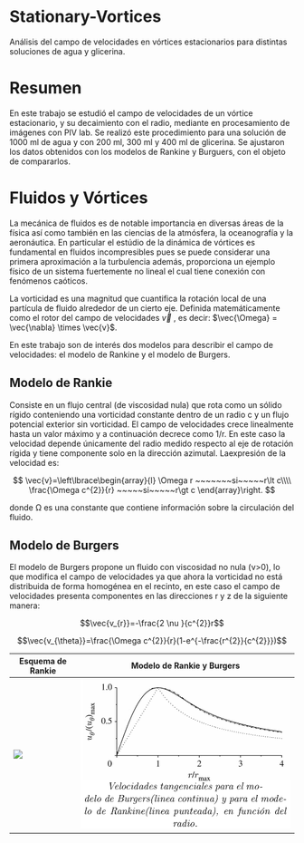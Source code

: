 # Stationary-Vortices
Análisis del campo de velocidades en  vórtices estacionarios para distintas  soluciones de agua y glicerina.

# Resumen
  En este trabajo se estudió el campo de velocidades de un vórtice estacionario, y su decaimiento con el radio, mediante en procesamiento de imágenes con PIV lab. Se realizó este procedimiento para una solución de 1000 ml de agua y con 200 ml, 300 ml y 400 ml de glicerina. Se ajustaron los datos obtenidos con los modelos de Rankine y Burguers, con el objeto de compararlos.

# Fluidos y Vórtices 
  La mecánica de fluidos es de notable importancia en diversas áreas de la física así como también en las ciencias de la atmósfera, la oceanografía y la aeronáutica. En particular el estúdio de la dinámica de vórtices es fundamental en fluidos incompresibles pues se puede considerar una primera aproximación a la turbulencia además, proporciona un ejemplo físico de un sistema fuertemente no lineal el cual tiene conexión con fenómenos caóticos.

 La vorticidad es una magnitud que cuantifica la rotación local de una partícula de fluido alrededor de un cierto eje. Definida matemáticamente como el rotor del campo de velocidades $\vec{v}$ , es decir:
 $\vec{\Omega} = \vec{\nabla} \times \vec{v}$. 
 
 En este trabajo son de interés dos modelos para describir el campo de velocidades: el modelo de Rankine y el modelo de Burgers. 

 ## Modelo de Rankie 
  Consiste en un flujo central (de viscosidad nula) que rota como un sólido rígido conteniendo una vorticidad constante dentro de un radio c y un flujo potencial exterior sin vorticidad. El campo de velocidades crece linealmente hasta un valor máximo y a continuación decrece como 1/r. En este caso la velocidad depende únicamente del radio medido respecto al eje de rotación rígida y tiene componente solo en la dirección azimutal. Laexpresión de la velocidad es:

  $$ \vec{v}=\left\lbrace\begin{array}{l} \Omega r ~~~~~~~si~~~~~r\lt c\\\\ \frac{\Omega c^{2}}{r} ~~~~~si~~~~~r\gt c \end{array}\right. $$
  
donde Ω es una constante que contiene información sobre la circulación del fluido.

 ## Modelo de Burgers
  El modelo de Burgers propone un fluido con viscosidad no nula (ν>0), lo que modifica el campo de velocidades ya que ahora la vorticidad no está distribuida de forma homogénea en el recinto, en este caso el campo de velocidades presenta componentes en las direcciones r y z de la siguiente manera:
  
$$\vec{v_{r}}=-\frac{2 \nu }{c^{2}}r$$

$$\vec{v_{\theta}}=\frac{\Omega c^{2}}{r}(1-e^{-\frac{r^{2}}{c^{2}}})$$
  
| Esquema de Rankie | Modelo de Rankie y Burgers   |
| ----------------------------------- | ----------------------------------- |
| <img src="https://github.com/hnatiuksanti/Stationary-Vortices/blob/main/im%C3%A1genes/rankie.jpg" width="600" /> | <img src="https://github.com/hnatiuksanti/Stationary-Vortices/blob/main/im%C3%A1genes/modelos.png" width="600" />  |

